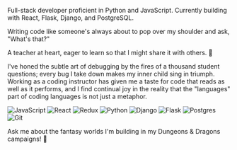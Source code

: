 <!-- ### Hi there 👋 -->
Full-stack developer proficient in Python and JavaScript. Currently building with React, Flask, Django, and PostgreSQL.

Writing code like someone's always about to pop over my shoulder and ask, "What's that?"

A teacher at heart, eager to learn so that I might share it with others. 🧙

I've honed the subtle art of debugging by the fires of a thousand student questions; every bug I take down makes my inner child sing in triumph. Working as a coding instructor has given me a taste for code that reads as well as it performs, and I find continual joy in the reality that the "languages" part of coding languages is not just a metaphor.

![JavaScript](https://img.shields.io/badge/javascript-%23323330.svg?style=for-the-badge&logo=javascript&logoColor=%23F7DF1E)
![React](https://img.shields.io/badge/react-%2320232a.svg?style=for-the-badge&logo=react&logoColor=%2361DAFB)
![Redux](https://img.shields.io/badge/redux-%23593d88.svg?style=for-the-badge&logo=redux&logoColor=white)
![Python](https://img.shields.io/badge/python-3670A0?style=for-the-badge&logo=python&logoColor=ffdd54)
![Django](https://img.shields.io/badge/django-%23092E20.svg?style=for-the-badge&logo=django&logoColor=white)
![Flask](https://img.shields.io/badge/flask-%23000.svg?style=for-the-badge&logo=flask&logoColor=white)
![Postgres](https://img.shields.io/badge/postgres-%23316192.svg?style=for-the-badge&logo=postgresql&logoColor=white)
![Git](https://img.shields.io/badge/git-%23F05033.svg?style=for-the-badge&logo=git&logoColor=white)

Ask me about the fantasy worlds I'm building in my Dungeons & Dragons campaigns! 🐉
<!--
![John's GitHub stats](https://github-readme-stats.vercel.app/api?username=jwily&show_icons=true)

**jwily/jwily** is a ✨ _special_ ✨ repository because its `README.md` (this file) appears on your GitHub profile.

Here are some ideas to get you started:

- 🔭 I’m currently working on ...
- 🌱 I’m currently learning ...
- 👯 I’m looking to collaborate on ...
- 🤔 I’m looking for help with ...
- 💬 Ask me about ...
- 📫 How to reach me: ...
- 😄 Pronouns: ...
- ⚡ Fun fact: ...
-->
